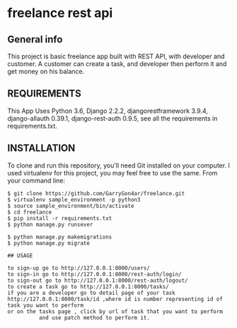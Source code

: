# freelance rest api 

## General info
This project is basic freelance app built with REST API, with developer and customer. A customer can create a task, and developer then perform it and get money on his balance. 


## REQUIREMENTS

This App Uses Python 3.6, Django 2.2.2, djangorestframework 3.9.4, django-allauth 0.39.1, django-rest-auth 0.9.5, see all the requirements in requirements.txt.

## INSTALLATION

To clone and run this repository, you'll need Git installed on your computer. I used virtualenv for this project, you may feel free to use the same. From your command line:

```
$ git clone https://github.com/GarryGon4ar/freelance.git
$ virtualenv sample_environment -p python3
$ source sample_environment/bin/activate
$ cd freelance
$ pip install -r requirements.txt
$ python manage.py runsever

$ python manage.py makemigrations
$ python manage.py migrate

## USAGE

to sign-up go to http://127.0.0.1:8000/users/
to sign-in go to http://127.0.0.1:8000/rest-auth/login/
to sign-out go to http://127.0.0.1:8000/rest-auth/logout/
to create a task go to http://127.0.0.1:8000/tasks/
if you are a developer go to detail page of your task http://127.0.0.1:8000/task/id ,where id is number representing id of task you want to perform
or on the tasks page , click by url of task that you want to perform 
          and use patch method to perform it.